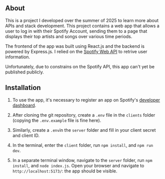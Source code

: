 ## About

This is a project I developed over the summer of 2025 to learn more about APIs and stack development. This project contains a web app that allows a user to log in with their Spotify Account, sending them to a page that displays their top artists and songs over various time periods. 

The frontend of the app was built using React.js and the backend is powered by Express.js. I relied on the [Spotify Web API](https://developer.spotify.com/documentation/web-api) to retrive user information. 

Unfortunately, due to constrains on the Spotify API, this app can't yet be published publicly.

## Installation

1. To use the app, it's necessary to register an app on Spotify's [developer dashboard](https://developer.spotify.com/dashboard). 

2. After cloning the git repository, create a `.env` file in the `clients` folder (copying the `.env.example` file is fine here).

3. Similarly, create a `.env`in the `server` folder and fill in your client secret and client ID. 

4. In the terminal, enter the `client` folder, run `npm install`, and `npm run dev`. 

5. In a separate terminal window, navigate to the `server` folder, run `npm install`, and `node index.js`. Open your browser and navigate to `http://localhost:5173/`: the app should be visible.
